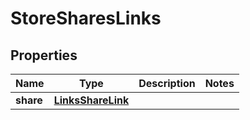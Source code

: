 
# StoreSharesLinks

## Properties
Name | Type | Description | Notes
------------ | ------------- | ------------- | -------------
**share** | [**LinksShareLink**](LinksShareLink.md) |  | 



